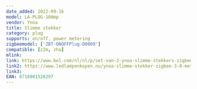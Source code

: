 ```yaml
---
date_added: 2022-09-16
model: LA-PLUG-10Amp
vendor: Ynoa
title: Slimme stekker
category: plug
supports: on/off, power metering
zigbeemodel: ['ZBT-ONOFFPlug-D0009']
compatible: [z2m, zha]
mlink: 
link: https://www.bol.com/nl/nl/p/set-van-2-ynoa-slimme-stekkers-zigbee-3-0-stekker-met-energiemeter/9300000065104020/
link2: https://www.ledlampenkopen.nu/ynoa-slimme-stekker-zigbee-3-0-met-energiemeter.html
link3: 
EAN: 8718801528297
---
```

